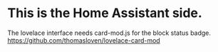 # This is the Home Assistant side.

The lovelace interface needs card-mod.js for the block status badge.  
https://github.com/thomasloven/lovelace-card-mod
